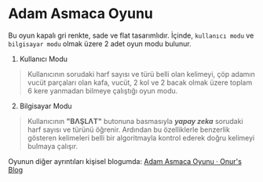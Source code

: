 # Adam Asmaca Oyunu

Bu oyun kapalı gri renkte, sade ve flat tasarımlıdır. İçinde, `kullanıcı modu` ve `bilgisayar modu` olmak üzere 2 adet oyun modu bulunur.  
1. Kullanıcı Modu  
 > Kullanıcının sorudaki harf sayısı ve türü belli olan kelimeyi, çöp adamın vucüt parçaları olan kafa, vucüt, 2 kol ve 2 bacak olmak üzere
toplam 6 kere yanmadan bilmeye çalıştığı oyun modu.  
2. Bilgisayar Modu  
 > Kullanıcının **"BΛŞLΛT"** butonuna basmasıyla ***yapay zeka*** sorudaki harf sayısı ve türünü öğrenir. 
Ardından bu özelliklerle benzerlik gösteren kelimeleri belli bir algoritmayla kontrol ederek doğru kelimeyi bulmaya çalışır.  

Oyunun diğer ayrıntıları kişisel blogumda: [Adam Asmaca Oyunu · Onur's Blog](https://onuryarar.github.io/c%23/projeler/2017/12/20/adamasmaca.html)